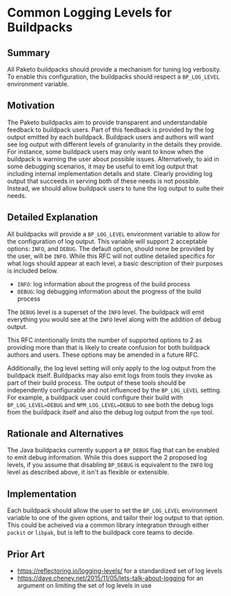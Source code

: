 # Common Logging Levels for Buildpacks

## Summary

All Paketo buildpacks should provide a mechanism for tuning log verbosity. To
enable this configuration, the buildpacks should respect a `BP_LOG_LEVEL`
environment variable.

## Motivation

The Paketo buildpacks aim to provide transparent and understandable feedback to
buildpack users. Part of this feedback is provided by the log output emitted by
each buildpack. Buildpack users and authors will want see log output with
different levels of granularity in the details they provide. For instance, some
buildpack users may only want to know when the buildpack is warning the user
about possible issues. Alternatively, to aid in some debugging scenarios, it
may be useful to emit log output that including internal implementation details
and state. Clearly providing log output that succeeds in serving both of these
needs is not possible. Instead, we should allow buildpack users to tune the log
output to suite their needs.

## Detailed Explanation

All buildpacks will provide a `BP_LOG_LEVEL` environment variable to allow for
the configuration of log output. This variable will support 2 acceptable
options: `INFO`, and `DEBUG`. The default option, should none be provided by
the user, will be `INFO`. While this RFC will not outline detailed specifics
for what logs should appear at each level, a basic description of their
purposes is included below.

* `INFO`: log information about the progress of the build process
* `DEBUG`: log debugging information about the progress of the build process

The `DEBUG` level is a superset of the `INFO` level. The buildpack will emit
everything you would see at the `INFO` level along with the addition of debug
output.

This RFC intentionally limits the number of supported options to 2 as providing
more than that is likely to create confusion for both buildpack authors and
users. These options may be amended in a future RFC.

Additionally, the log level setting will only apply to the log output from the
buildpack itself. Buildpacks may also emit logs from tools they invoke as part
of their build process. The output of these tools should be independently
configurable and not influenced by the `BP_LOG_LEVEL` setting. For example, a
buildpack user could configure their build with `BP_LOG_LEVEL=DEBUG` and
`NPM_LOG_LEVEL=DEBUG` to see both the debug logs from the buildpack itself and
also the debug log output from the `npm` tool.

## Rationale and Alternatives

The Java buildpacks currently support a `BP_DEBUG` flag that can be enabled to
emit debug information. While this does support the 2 proposed log levels, if
you assume that disabling `BP_DEBUG` is equivalent to the `INFO` log level as
described above, it isn't as flexible or extensible.

## Implementation

Each buildpack should allow the user to set the `BP_LOG_LEVEL` environment
variable to one of the given options, and tailor their log output to that
option. This could be acheived via a common library integration through either
`packit` or `libpak`, but is left to the buildpack core teams to decide.

## Prior Art

* https://reflectoring.io/logging-levels/ for a standardized set of log levels
* https://dave.cheney.net/2015/11/05/lets-talk-about-logging for an argument on
  limiting the set of log levels in use
